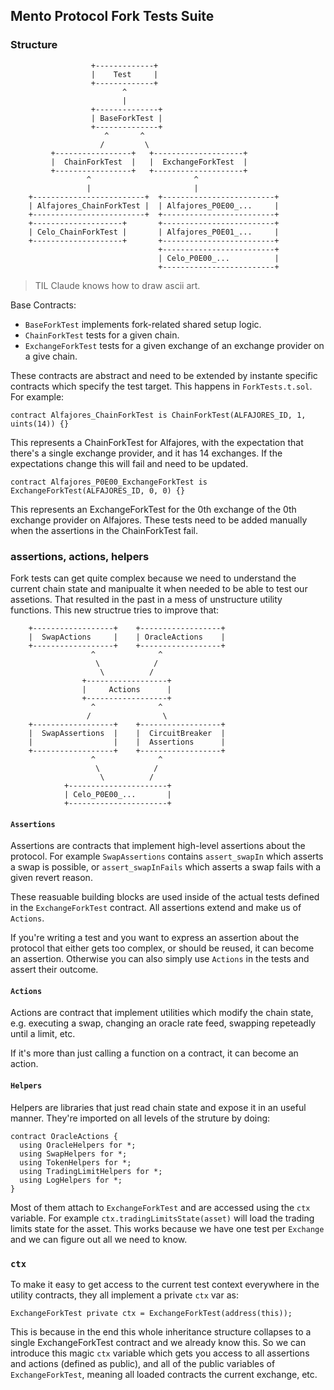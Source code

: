 ## Mento Protocol Fork Tests Suite

### Structure

```text
                  +-------------+
                  |    Test     |
                  +-------------+
                         ^
                         |
                  +--------------+
                  | BaseForkTest |
                  +--------------+
                     ^       ^
                    /         \
         +-----------------+   +--------------------+
         |  ChainForkTest  |   |  ExchangeForkTest  |
         +-----------------+   +--------------------+
                 ^                       ^
                 |                       |
    +-------------------------+  +-------------------------+
    | Alfajores_ChainForkTest |  | Alfajores_P0E00_...     |
    +-------------------------+  +-------------------------+
    +--------------------+       +-------------------------+
    | Celo_ChainForkTest |       | Alfajores_P0E01_...     |
    +--------------------+       +-------------------------+
                                 +-------------------------+
                                 | Celo_P0E00_...          |
                                 +-------------------------+
```

> TIL Claude knows how to draw ascii art.

Base Contracts:

- `BaseForkTest` implements fork-related shared setup logic.
- `ChainForkTest` tests for a given chain.
- `ExchangeForkTest` tests for a given exchange of an exchange provider on a give chain.

These contracts are abstract and need to be extended by instante specific contracts which specify the test target.
This happens in `ForkTests.t.sol`. For example:

```solidity
contract Alfajores_ChainForkTest is ChainForkTest(ALFAJORES_ID, 1, uints(14)) {}
```

This represents a ChainForkTest for Alfajores, with the expectation that there's a single exchange provider,
and it has 14 exchanges. If the expectations change this will fail and need to be updated.

```solidity
contract Alfajores_P0E00_ExchangeForkTest is ExchangeForkTest(ALFAJORES_ID, 0, 0) {}
```

This represents an ExchangeForkTest for the 0th exchange of the 0th exchange provider on Alfajores.
These tests need to be added manually when the assertions in the ChainForkTest fail.

### assertions, actions, helpers

Fork tests can get quite complex because we need to understand the current chain state and manipualte it when needed to be able to test our assetions. 
That resulted in the past in a mess of unstructure utility functions. This new structrue tries to improve that:

```
    +------------------+    +------------------+
    |  SwapActions     |    | OracleActions    |
    +------------------+    +------------------+
                  ^              ^
                   \            /
                    \          /
                +------------------+
                |     Actions      |
                +------------------+
                  ^              ^
                 /                \
    +------------------+    +------------------+
    |  SwapAssertions  |    |  CircuitBreaker  |
    |                  |    |  Assertions      |
    +------------------+    +------------------+
                  ^              ^
                   \            /
                    \          /
            +----------------------+
            | Celo_P0E00_...       |
            +----------------------+
```

#### `Assertions`

Assertions are contracts that implement high-level assertions about the protocol.
For example `SwapAssertions` contains `assert_swapIn` which asserts a swap is possible, or `assert_swapInFails` which asserts a swap fails with a given revert reason.

These reasuable building blocks are used inside of the actual tests defined in the `ExchangeForkTest` contract.
All assertions extend and make us of `Actions`.

If you're writing a test and you want to express an assertion about the protocol that either gets too complex, or should be reused, it can become an assertion. 
Otherwise you can also simply use `Actions` in the tests and assert their outcome.

#### `Actions`

Actions are contract that implement utilities which modify the chain state, e.g. executing a swap, changing an oracle rate feed, swapping repeteadly until a limit, etc.

If it's more than just calling a function on a contract, it can become an action.

#### `Helpers`

Helpers are libraries that just read chain state and expose it in an useful manner.
They're imported on all levels of the struture by doing:

```solidity
contract OracleActions {
  using OracleHelpers for *;
  using SwapHelpers for *;
  using TokenHelpers for *;
  using TradingLimitHelpers for *;
  using LogHelpers for *;
}
```

Most of them attach to `ExchangeForkTest` and are accessed using the `ctx` variable.
For example `ctx.tradingLimitsState(asset)` will load the trading limits state for the asset.
This works because we have one test per `Exchange` and we can figure out all we need to know.

### `ctx`

To make it easy to get access to the current test context everywhere in the utility contracts, they all implement a private `ctx` var as:

```solidity
ExchangeForkTest private ctx = ExchangeForkTest(address(this));
```

This is because in the end this whole inheritance structure collapses to a single ExchangeForkTest contract and we already know this. 
So we can introduce this magic `ctx` variable which gets you access to all assertions and actions (defined as public), 
and all of the public variables of `ExchangeForkTest`, meaning all loaded contracts the current exchange, etc.
